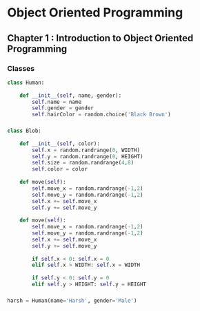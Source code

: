 # Object Oriented Programming

## Chapter 1 : Introduction to Object Oriented Programming

### Classes
```python
class Human:
    
    def __init__(self, name, gender):
        self.name = name
        self.gender = gender
        self.hairColor = random.choice('Black Brown')        
```
>>
### 
```python
class Blob:
    
    def __init__(self, color):
        self.x = random.randrange(0, WIDTH)
        self.y = random.randrange(0, HEIGHT)
        self.size = random.randrange(4,8)
        self.color = color
    
    def move(self):
        self.move_x = random.randrange(-1,2)
        self.move_y = random.randrange(-1,2)
        self.x += self.move_x
        self.y += self.move_y
    
    def move(self):
        self.move_x = random.randrange(-1,2)
        self.move_y = random.randrange(-1,2)
        self.x += self.move_x
        self.y += self.move_y
        
        if self.x < 0: self.x = 0
        elif self.x > WIDTH: self.x = WIDTH
        
        if self.y < 0: self.y = 0
        elif self.y > HEIGHT: self.y = HEIGHT
```
>>
### 
```python
harsh = Human(name='Harsh', gender='Male')
```
>>
### 
```python

```
>>
### 
```python

```
>>
### 
```python

```
>>
### 
```python

```
>>
### 
```python

```
>>
